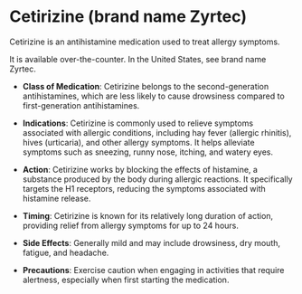 # Cetirizine (brand name Zyrtec)

Cetirizine is an antihistamine medication used to treat allergy symptoms.

It is available over-the-counter. In the United States, see brand name Zyrtec.

* **Class of Medication**: Cetirizine belongs to the second-generation antihistamines, which are less likely to cause drowsiness compared to first-generation antihistamines.

* **Indications**: Cetirizine is commonly used to relieve symptoms associated with allergic conditions, including hay fever (allergic rhinitis), hives (urticaria), and other allergy symptoms. It helps alleviate symptoms such as sneezing, runny nose, itching, and watery eyes.

* **Action**: Cetirizine works by blocking the effects of histamine, a substance produced by the body during allergic reactions. It specifically targets the H1 receptors, reducing the symptoms associated with histamine release.

* **Timing**: Cetirizine is known for its relatively long duration of action, providing relief from allergy symptoms for up to 24 hours.

* **Side Effects**: Generally mild and may include drowsiness, dry mouth, fatigue, and headache.

* **Precautions**: Exercise caution when engaging in activities that require alertness, especially when first starting the medication.

